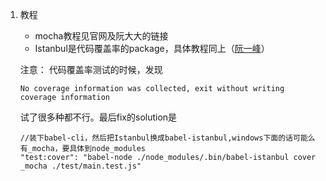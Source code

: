 1. 教程
    - mocha教程见官网及阮大大的链接
    - Istanbul是代码覆盖率的package，具体教程同上（[阮一峰](http://www.ruanyifeng.com/blog/2015/06/istanbul.html)）

    注意： 代码覆盖率测试的时候，发现
    ```
    No coverage information was collected, exit without writing coverage information
    ```
    试了很多种都不行。最后fix的solution是
    ```
    //装下babel-cli，然后把Istanbul换成babel-istanbul,windows下面的话可能么有_mocha，要具体到node_modules
    "test:cover": "babel-node ./node_modules/.bin/babel-istanbul cover _mocha ./test/main.test.js"
    ```
